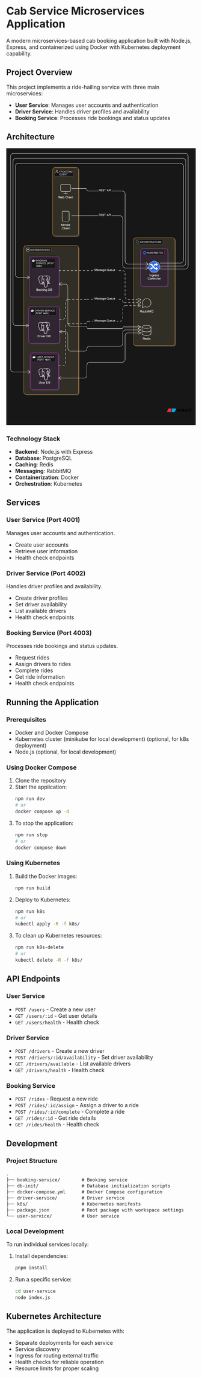 # Cab Service Microservices Application

A modern microservices-based cab booking application built with Node.js, Express, and containerized using Docker with Kubernetes deployment capability.

## Project Overview

This project implements a ride-hailing service with three main microservices:
- **User Service**: Manages user accounts and authentication
- **Driver Service**: Handles driver profiles and availability
- **Booking Service**: Processes ride bookings and status updates

## Architecture

![Architecture Diagram](architecture.png)

### Technology Stack
- **Backend**: Node.js with Express
- **Database**: PostgreSQL
- **Caching**: Redis
- **Messaging**: RabbitMQ
- **Containerization**: Docker
- **Orchestration**: Kubernetes

## Services

### User Service (Port 4001)
Manages user accounts and authentication.
- Create user accounts
- Retrieve user information
- Health check endpoints

### Driver Service (Port 4002)
Handles driver profiles and availability.
- Create driver profiles
- Set driver availability
- List available drivers
- Health check endpoints

### Booking Service (Port 4003)
Processes ride bookings and status updates.
- Request rides
- Assign drivers to rides
- Complete rides
- Get ride information
- Health check endpoints

## Running the Application

### Prerequisites
- Docker and Docker Compose
- Kubernetes cluster (minikube for local development) (optional, for k8s deployment)
- Node.js (optional, for local development)

### Using Docker Compose

1. Clone the repository
2. Start the application:
   ```bash
   npm run dev
   # or
   docker compose up -d
   ```
3. To stop the application:
   ```bash
   npm run stop
   # or
   docker compose down
   ```

### Using Kubernetes

1. Build the Docker images:
   ```bash
   npm run build
   ```

2. Deploy to Kubernetes:
   ```bash
   npm run k8s
   # or
   kubectl apply -R -f k8s/
   ```

3. To clean up Kubernetes resources:
   ```bash
   npm run k8s-delete
   # or
   kubectl delete -R -f k8s/
   ```

## API Endpoints

### User Service
- `POST /users` - Create a new user
- `GET /users/:id` - Get user details
- `GET /users/health` - Health check

### Driver Service
- `POST /drivers` - Create a new driver
- `POST /drivers/:id/availability` - Set driver availability
- `GET /drivers/available` - List available drivers
- `GET /drivers/health` - Health check

### Booking Service
- `POST /rides` - Request a new ride
- `POST /rides/:id/assign` - Assign a driver to a ride
- `POST /rides/:id/complete` - Complete a ride
- `GET /rides/:id` - Get ride details
- `GET /rides/health` - Health check

## Development

### Project Structure
```
.
├── booking-service/        # Booking service 
├── db-init/                # Database initialization scripts
├── docker-compose.yml      # Docker Compose configuration
├── driver-service/         # Driver service
├── k8s/                    # Kubernetes manifests
├── package.json            # Root package with workspace settings
└── user-service/           # User service
```

### Local Development

To run individual services locally:

1. Install dependencies:
   ```bash
   pnpm install
   ```

2. Run a specific service:
   ```bash
   cd user-service
   node index.js
   ```

## Kubernetes Architecture

The application is deployed to Kubernetes with:
- Separate deployments for each service
- Service discovery
- Ingress for routing external traffic
- Health checks for reliable operation
- Resource limits for proper scaling
